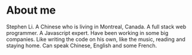 About me
==========
Stephen Li. A Chinese who is living in Montreal, Canada. A full stack web programmer. A Javascript expert. Have been working in some big companies. Like writing the code on his own, like the music, reading and staying home. Can speak Chinese, English and some French.